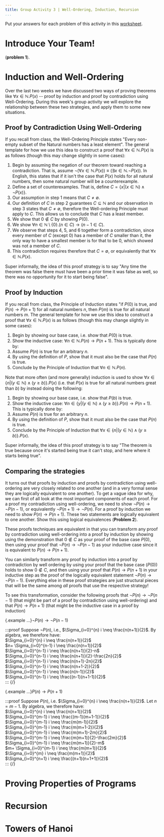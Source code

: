 ```yaml
---
title: Group Activity 3 | Well-Ordering, Induction, Recursion
...
```


Put your answers for each problem of this activity in this [worksheet](/files/group3.pdf).

# Introduce Your Team!

 (**problem 1**).

# Induction and Well-Ordering

Over the last two weeks we have discussed two ways of proving theorems like $\forall x\in \mathbb{N}. P(x)$ -- proof by induction and proof by contradiction using Well-Ordering. During this week's group activity we will explore the relationship between these two strategies, and apply them to some new situations.




## Proof by Contradiction Using Well-Ordering

If you recall from class, the Well-Ordering Principle states "Every non-empty subset of the Natural numbers has a least element". The general template for how we use this idea to construct a proof that $\forall x\in \mathbb{N}. P(x)$ is as follows (though this may change slightly in some cases):

1. Begin by assuming the negation of our theorem toward reaching a contradiction. That is, assume $\lnot\big(\forall x\in \mathbb{N}. P(x)\big)\equiv \big( \exists x \in \mathbb{N}. \neg P(x)\big)$. In English, this states that if it isn't the case that $P(x)$ holds for all natural numbers, then some natural number will be a counterexample.
2. Define a set of counterexamples. That is, define $C = \big\{ x | (x\in \mathbb{N}) \wedge \neg P(x) \big\}$. 
3. Our assumption in step 1 means that $C \neq \emptyset$.
4. Our definition of $C$ in step 2 guarantees $C\subseteq \mathbb{N}$ and our observation in step 3 states that $C\neq \emptyset$, therefore the Well-ordering Principle must apply to $C$. This allows us to conclude that $C$ has a least member.
5. We show that $0\notin C$ by showing $P(0)$.
6. We show $\forall n\in \mathbb{N}\setminus \{0\}. (n\in C) \rightarrow (n-1 \in C)$.
7. We observe that steps 4, 5, and 6 together form a contradiction, since every member of $C$ (except 0) has a member of $C$ smaller than it, the only way to have a smallest member is for that to be 0, which showed was not a member of $C$.
8. This contradiction requires therefore that $C=\emptyset$, or equivalently that $\forall x\in \mathbb{N}. P(x)$.

Super informally, the idea of this proof strategy is to say "Any time the theorem was false there must have been a prior time it was false as well, so there was no opportunity for it to start being false".

## Proof by Induction

If you recall from class, the Principle of Induction states "if $P(0)$ is true, and $P(n)\rightarrow P(n+1)$ for all natural numbers $n$, then $P(m)$ is true for all natural numbers $m$. The general template for how we use this idea to construct a proof that $\forall x\in \mathbb{N}. P(x)$ is as follows (though this may change slightly in some cases):

1. Begin by showing our base case, i.e. show that $P(0)$ is true.
2. Show the inductive case: $\forall n \in \mathbb{N}. P(n)\rightarrow P(n+1)$. This is typically done by:
3. Assume $P(n)$ is true for an arbitrary $n$.
4. By using the definition of $P$, show that it must also be the case that $P(n)$ is true.
5. Conclude by the Principle of Induction that $\forall n\in \mathbb{N}.P(n)$.

Note that more often (and more generally) induction is used to show $\forall x\in \big\{n \big| (y\in \mathbb{N})\wedge (y\geq b)\big\}. P(x)$ (i.e. that $P(x)$ is true for all natural numbers great than $b$) by instead doing the following:

1. Begin by showing our base case, i.e. show that $P(b)$ is true.
2. Show the inductive case: $\forall n \in \big\{y \big| (y\in \mathbb{N})\wedge (y\geq b)\big\}. P(n)\rightarrow P(n+1)$. This is typically done by:
3. Assume $P(n)$ is true for an arbitrary $n$.
4. By using the definition of $P$, show that it must also be the case that $P(n)$ is true.
5. Conclude by the Principle of Induction that $\forall x\in \big\{n \big| (y\in \mathbb{N})\wedge (y\geq b)\big\}. P(x)$.


Super informally, the idea of this proof strategy is to say "The theorem is true because once it's started being true it can't stop, and here where it starts being true".

## Comparing the strategies

It turns out that proofs by induction and proofs by contradiction using well-ordering are very closely related to one another (and in a very formal sense they are logically equivalent to one another). To get a vague idea for why, we can first of all look at the most important components of each proof. For a proof my contradiction using well-ordering, we need to show $\neg P(n) \rightarrow \neg P(n-1)$, or equivalently $\neg P(n+1) \rightarrow \neg P(n)$. For a proof by induction we need to show $P(n)\rightarrow P(n+1)$. These two statements are logically equivalent to one another. Show this using logical equivalences (**Problem 2**).

These proofs techniques are equivalent in that you can transform any proof by contradiction using well-ordering into a proof by induction by showing using the demonstration that $0\notin C$ as your proof of the base case $P(0)$, then using your proof that $\neg P(n) \rightarrow \neg P(n-1)$ as your inductive case since it is equivalent to $P(n)\rightarrow P(n+1)$. 

You can similarly transform any proof by induction into a proof by contradiction by well ordering by using your proof that the base case ($P(0)$) holds to show $0 \notin C$, and then using your proof that $P(n)\rightarrow P(n+1)$ in your inductive step as the proof of the logically equivalent statement $\neg P(n) \rightarrow \neg P(n-1)$. Everything else in these proof strategies are just structural pieces that will be the same among *all* proofs that use the respective strategy!

To see this transformation, consider the following proofs that $\neg P(n) \rightarrow \neg P(n-1)$ (that might be part of a proof by contradiction using well-ordering) and that $P(n)\rightarrow P(n+1)$ (that might be the inductive case in a proof by induction) 


{.example ...}$\neg P(n) \rightarrow \neg P(n-1)$

:::proof
Suppose $\neg P(n)$, i.e., $\Sigma_{i=0}^{n} i \neq \frac{n(n+1)}{2}$. By algebra, we therefore have:  
$\Sigma_{i=0}^{n} i \neq \frac{n(n+1)}{2}$  
$n+ \Sigma_{i=0}^{n-1} i \neq \frac{n(n+1)}{2}$  
$\Sigma_{i=0}^{n-1} i \neq \frac{n(n+1)}{2}-n$  
$\Sigma_{i=0}^{n-1} i \neq \frac{n(n+1)}{2}-\frac{2n}{2}$  
$\Sigma_{i=0}^{n-1} i \neq \frac{n(n+1)-2n}{2}$  
$\Sigma_{i=0}^{n-1} i \neq \frac{n(n+1-2)}{2}$  
$\Sigma_{i=0}^{n-1} i \neq \frac{n(n-1)}{2}$  
$\Sigma_{i=0}^{n-1} i \neq \frac{(n-1)(n+1-1)}{2}$  
:::
{/}

{.example ...}$P(n)\rightarrow P(n+1)$

:::proof
Suppose $P(n)$, i.e. $\Sigma_{i=0}^{n} i \neq \frac{n(n+1)}{2}$. Let $n=m-1$. By algebra, we therefore have:  
$\Sigma_{i=0}^{n} i \neq \frac{n(n+1)}{2}$  
$\Sigma_{i=0}^{m-1} i \neq \frac{(m-1)(m+1-1)}{2}$  
$\Sigma_{i=0}^{m-1} i \neq \frac{m(m-1)}{2}$  
$\Sigma_{i=0}^{m-1} i \neq \frac{m(m+1-2)}{2}$  
$\Sigma_{i=0}^{m-1} i \neq \frac{m(m+1)-2m}{2}$  
$\Sigma_{i=0}^{m-1} i \neq \frac{m(m+1)}{2}-\frac{2m}{2}$  
$\Sigma_{i=0}^{m-1} i \neq \frac{m(m+1)}{2}-m$  
$m+ \Sigma_{i=0}^{m-1} i \neq \frac{m(m+1)}{2}$  
$\Sigma_{i=0}^{m} i \neq \frac{m(m+1)}{2}$  
$\Sigma_{i=0}^{n+1} i \neq \frac{(n+1)(n+1+1)}{2}$  
:::
{/}

# Proving Properties of Programs

# Recursion

# Towers of Hanoi
